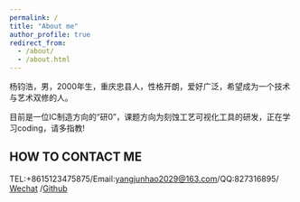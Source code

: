 ```yaml
---
permalink: /
title: "About me"
author_profile: true
redirect_from: 
  - /about/
  - /about.html
---
```


杨钧浩，男，2000年生，重庆忠县人，性格开朗，爱好广泛，希望成为一个技术与艺术双修的人。

目前是一位IC制造方向的“研0”，课题方向为刻蚀工艺可视化工具的研发，正在学习coding，请多指教!


HOW TO CONTACT ME 
------
TEL:+8615123475875/Email:yangjunhao2029@163.com/QQ:827316895/ [Wechat](../images/wechat.jpg) /[Github](https://github.com/junhao8851)


